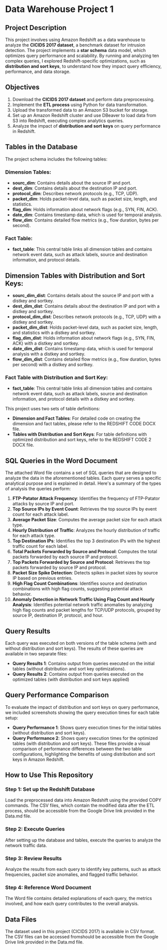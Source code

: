# Data Warehouse Project 1

## Project Description
This project involves using Amazon Redshift as a data warehouse to analyze the **CICIDS 2017 dataset**, a benchmark dataset for intrusion detection. The project implements a **star schema** data model, which optimizes query performance and scalability. By running and analyzing ten complex queries, I explored Redshift-specific optimizations, such as **distribution and sort keys**, to understand how they impact query efficiency, performance, and data storage.

## Objectives
1. Download the **CICIDS 2017 dataset** and perform data preprocessing.
2. Implement the **ETL process** using Python for data transformation.
3. Upload the transformed data to an Amazon S3 bucket for storage.
4. Set up an Amazon Redshift cluster and use DBeaver to load data from S3 into Redshift, executing complex analytics queries.
5. Analyze the impact of **distribution and sort keys** on query performance in Redshift.

## Tables in the Database
The project schema includes the following tables:

### Dimension Tables:
- **sourc_dim**: Contains details about the source IP and port.
- **dest_dim**: Contains details about the destination IP and port.
- **protocol_dim**: Describes network protocols (e.g., TCP, UDP).
- **packet_dim**: Holds packet-level data, such as packet size, length, and statistics.
- **flag_dim**: Holds information about network flags (e.g., SYN, FIN, ACK).
- **date_dim**: Contains timestamp data, which is used for temporal analysis.
- **flow_dim**: Contains detailed flow metrics (e.g., flow duration, bytes per second).

### Fact Table:
- **fact_table**: This central table links all dimension tables and contains network event data, such as attack labels, source and destination information, and protocol details.

## Dimension Tables with Distribution and Sort Keys:
- **sourc_dim_dist**: Contains details about the source IP and port with a distkey and sortkey.
- **dest_dim_dist**: Contains details about the destination IP and port with a distkey and sortkey.
- **protocol_dim_dist**: Describes network protocols (e.g., TCP, UDP) with a distkey and sortkey.
- **packet_dim_dist**: Holds packet-level data, such as packet size, length, and statistics with a distkey and sortkey.
- **flag_dim_dist**: Holds information about network flags (e.g., SYN, FIN, ACK) with a distkey and sortkey.
- **date_dim_dist**: Contains timestamp data, which is used for temporal analysis with a distkey and sortkey.
- **flow_dim_dist**: Contains detailed flow metrics (e.g., flow duration, bytes per second) with a distkey and sortkey.

### Fact Table with Distribution and Sort Key:
- **fact_table**: This central table links all dimension tables and contains network event data, such as attack labels, source and destination information, and protocol details with a distkey and sortkey.

This project uses two sets of table definitions:
- **Dimension and Fact Tables**:
For detailed code on creating the dimension and fact tables, please refer to the REDSHIFT CODE DOCX file.
- **Tables with Distribution and Sort Keys**:
For table definitions with optimized distribution and sort keys, refer to the REDSHIFT CODE 2 DOCX file.

## SQL Queries in the Word Document
The attached Word file contains a set of SQL queries that are designed to analyze the data in the aforementioned tables. Each query serves a specific analytical purpose and is explained in detail. Here's a summary of the types of analysis the queries perform:
1. **FTP-Patator Attack Frequency**: Identifies the frequency of FTP-Patator attacks by source IP and port.
2. **Top Source IPs by Event Count**: Retrieves the top source IPs by event count for each attack label.
3. **Average Packet Size**: Computes the average packet size for each attack type.
4. **Hourly Distribution of Traffic**: Analyzes the hourly distribution of traffic for each attack type.
5. **Top Destination IPs**: Identifies the top 3 destination IPs with the highest traffic count for each label.
6. **Total Packets Forwarded by Source and Protocol**: Computes the total packets forwarded by each source IP and protocol.
7. **Top Packets Forwarded by Source and Protocol**: Retrieves the top packets forwarded by source IP and protocol.
8. **Packet Size Spike Detection**: Detects spikes in packet sizes by source IP based on previous entries.
9. **High Flag Count Combinations**: Identifies source and destination combinations with high flag counts, suggesting potential attack behavior.
10. **Anomaly Detection in Network Traffic Using Flag Count and Hourly Analysis**: Identifies potential network traffic anomalies by analyzing high flag counts and packet lengths for TCP/UDP protocols, grouped by source IP, destination IP, protocol, and hour.

## Query Results
Each query was executed on both versions of the table schema (with and without distribution and sort keys). The results of these queries are available in two separate files:
- **Query Results 1**: Contains output from queries executed on the initial tables (without distribution and sort key optimizations).
- **Query Results 2**: Contains output from queries executed on the optimized tables (with distribution and sort keys applied)

## Query Performance Comparison
To evaluate the impact of distribution and sort keys on query performance, we included screenshots showing the query execution times for each table setup:
- **Query Performance 1**: Shows query execution times for the initial tables (without distribution and sort keys).
- **Query Performance 2**: Shows query execution times for the optimized tables (with distribution and sort keys).
These files provide a visual comparison of performance differences between the two table configurations, highlighting the benefits of using distribution and sort keys in Amazon Redshift.

## How to Use This Repository

### Step 1: Set up the Redshift Database
Load the preprocessed data into Amazon Redshift using the provided COPY commands. The CSV files, which contain the modified data after the ETL process, should be accessible from the Google Drive link provided in the Data.md file.

### Step 2: Execute Queries
After setting up the database and tables, execute the queries to analyze the network traffic data.

### Step 3: Review Results
Analyze the results from each query to identify key patterns, such as attack frequencies, packet size anomalies, and flagged traffic behavior.

### Step 4: Reference Word Document
The Word file contains detailed explanations of each query, the metrics involved, and how each query contributes to the overall analysis.

## Data Files
The dataset used in this project (CICIDS 2017) is available in CSV format. The CSV files can be accessed fromshould be accessible from the Google Drive link provided in the Data.md file.


